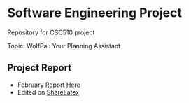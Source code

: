 # Software Engineering Project
Repository for CSC510 project

Topic: WolfPal: Your Planning Assistant

## Project Report
- February Report [Here](https://github.com/ragarwa7/WolfPal/blob/master/Reports/team-k_wolfpal_feb_report.pdf)
- Edited on [ShareLatex](https://www.sharelatex.com/project/5a6fa9c8bcab1c4195f0a889)

